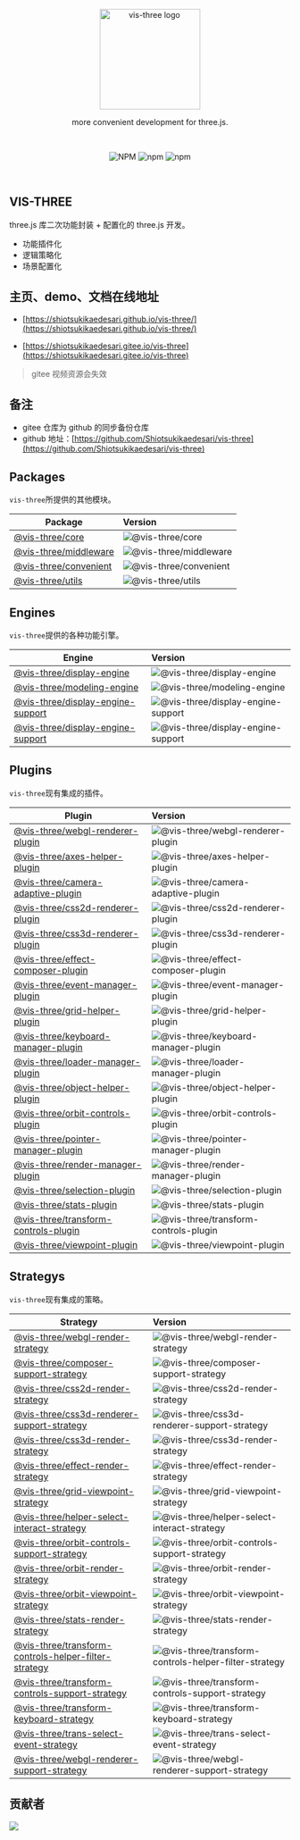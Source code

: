<p align="center">
  <a href="https://shiotsukikaedesari.gitee.io/vis-three/" target="_blank" rel="noopener noreferrer">
    <img width="180" src="https://shiotsukikaedesari.gitee.io/vis-three/docs/favicon.ico" alt="vis-three logo">
  </a>
  <p align="center">more convenient development for three.js.</p>
</p>
<br/>
<p align="center">
   <img alt="NPM" src="https://img.shields.io/npm/l/vis-three?color=blue">
  <img alt="npm" src="https://img.shields.io/npm/v/vis-three?color=light">
  <img alt="npm" src="https://img.shields.io/npm/dt/vis-three">
  <!-- <img src="https://img.shields.io/nycrc/Shiotsukikaedesari/vis-three?color=red&label=coverage" alt="coverage"> -->
</p>
<br/>

## VIS-THREE

three.js 库二次功能封装 + 配置化的 three.js 开发。

- 功能插件化
- 逻辑策略化
- 场景配置化

## 主页、demo、文档在线地址

- [https://shiotsukikaedesari.github.io/vis-three/](https://shiotsukikaedesari.github.io/vis-three/)

- [https://shiotsukikaedesari.gitee.io/vis-three](https://shiotsukikaedesari.gitee.io/vis-three)

> gitee 视频资源会失效

## 备注

- gitee 仓库为 github 的同步备份仓库
- github 地址：[https://github.com/Shiotsukikaedesari/vis-three](https://github.com/Shiotsukikaedesari/vis-three)

## Packages

`vis-three`所提供的其他模块。

| Package                                      | Version                                                                                    |
| -------------------------------------------- | :----------------------------------------------------------------------------------------- |
| [@vis-three/core](packages/core)             | ![@vis-three/core](https://img.shields.io/npm/v/@vis-three/core.svg?label=%20)             |
| [@vis-three/middleware](packages/middleware) | ![@vis-three/middleware](https://img.shields.io/npm/v/@vis-three/middleware.svg?label=%20) |
| [@vis-three/convenient](packages/convenient) | ![@vis-three/convenient](https://img.shields.io/npm/v/@vis-three/convenient?label=%20)     |
| [@vis-three/utils](packages/utils)           | ![@vis-three/utils](https://img.shields.io/npm/v/@vis-three/utils?label=%20)               |

## Engines

`vis-three`提供的各种功能引擎。

| Engine                                                                      | Version                                                                                                            |
| --------------------------------------------------------------------------- | :----------------------------------------------------------------------------------------------------------------- |
| [@vis-three/display-engine](packages/engine/DisplayEngine/)                 | ![@vis-three/display-engine](https://img.shields.io/npm/v/@vis-three/display-engine.svg?label=%20)                 |
| [@vis-three/modeling-engine](packages/engine/ModelingEngine/)               | ![@vis-three/modeling-engine](https://img.shields.io/npm/v/@vis-three/modeling-engine.svg?label=%20)               |
| [@vis-three/display-engine-support](packages/engine/DisplayEngineSupport/)  | ![@vis-three/display-engine-support](https://img.shields.io/npm/v/@vis-three/display-engine-support.svg?label=%20) |
| [@vis-three/display-engine-support](packages/engine/DisplayEngineSupporat/) | ![@vis-three/display-engine-support](https://img.shields.io/npm/v/@vis-three/display-engine-support.svg?label=%20) |

## Plugins

`vis-three`现有集成的插件。

| Plugin                                                                            | Version                                                                                                                  |
| --------------------------------------------------------------------------------- | :----------------------------------------------------------------------------------------------------------------------- |
| [@vis-three/webgl-renderer-plugin](packages/plugins/WebGLRendererPlugin/)         | ![@vis-three/webgl-renderer-plugin](https://img.shields.io/npm/v/@vis-three/webgl-renderer-plugin.svg?label=%20)         |
| [@vis-three/axes-helper-plugin](packages/plugins/AxesHelperPlugin/)               | ![@vis-three/axes-helper-plugin](https://img.shields.io/npm/v/@vis-three/axes-helper-plugin.svg?label=%20)               |
| [@vis-three/camera-adaptive-plugin](packages/plugins/CameraAdaptivePlugin/)       | ![@vis-three/camera-adaptive-plugin](https://img.shields.io/npm/v/@vis-three/camera-adaptive-plugin.svg?label=%20)       |
| [@vis-three/css2d-renderer-plugin](packages/plugins/CSS2DRendererPlugin/)         | ![@vis-three/css2d-renderer-plugin](https://img.shields.io/npm/v/@vis-three/css2d-renderer-plugin.svg?label=%20)         |
| [@vis-three/css3d-renderer-plugin](packages/plugins/CSS3DRendererPlugin/)         | ![@vis-three/css3d-renderer-plugin](https://img.shields.io/npm/v/@vis-three/css3d-renderer-plugin.svg?label=%20)         |
| [@vis-three/effect-composer-plugin](packages/plugins/EffectComposerPlugin/)       | ![@vis-three/effect-composer-plugin](https://img.shields.io/npm/v/@vis-three/effect-composer-plugin.svg?label=%20)       |
| [@vis-three/event-manager-plugin](packages/plugins/EventManagerPlugin/)           | ![@vis-three/event-manager-plugin](https://img.shields.io/npm/v/@vis-three/event-manager-plugin.svg?label=%20)           |
| [@vis-three/grid-helper-plugin](packages/plugins/GridHelperPlugin/)               | ![@vis-three/grid-helper-plugin](https://img.shields.io/npm/v/@vis-three/grid-helper-plugin.svg?label=%20)               |
| [@vis-three/keyboard-manager-plugin](packages/plugins/KeyboardManagerPlugin/)     | ![@vis-three/keyboard-manager-plugin](https://img.shields.io/npm/v/@vis-three/keyboard-manager-plugin.svg?label=%20)     |
| [@vis-three/loader-manager-plugin](packages/plugins/LoaderManagerPlugin/)         | ![@vis-three/loader-manager-plugin](https://img.shields.io/npm/v/@vis-three/loader-manager-plugin.svg?label=%20)         |
| [@vis-three/object-helper-plugin](packages/plugins/ObjectHelperPlugin/)           | ![@vis-three/object-helper-plugin](https://img.shields.io/npm/v/@vis-three/object-helper-plugin.svg?label=%20)           |
| [@vis-three/orbit-controls-plugin](packages/plugins/OrbitControlsPlugin/)         | ![@vis-three/orbit-controls-plugin](https://img.shields.io/npm/v/@vis-three/orbit-controls-plugin.svg?label=%20)         |
| [@vis-three/pointer-manager-plugin](packages/plugins/PointerManagerPlugin/)       | ![@vis-three/pointer-manager-plugin](https://img.shields.io/npm/v/@vis-three/pointer-manager-plugin.svg?label=%20)       |
| [@vis-three/render-manager-plugin](packages/plugins/RenderManagerPlugin/)         | ![@vis-three/render-manager-plugin](https://img.shields.io/npm/v/@vis-three/render-manager-plugin.svg?label=%20)         |
| [@vis-three/selection-plugin](packages/plugins/SelectionPlugin/)                  | ![@vis-three/selection-plugin](https://img.shields.io/npm/v/@vis-three/selection-plugin.svg?label=%20)                   |
| [@vis-three/stats-plugin](packages/plugins/StatsPlugin/)                          | ![@vis-three/stats-plugin](https://img.shields.io/npm/v/@vis-three/stats-plugin.svg?label=%20)                           |
| [@vis-three/transform-controls-plugin](packages/plugins/TransformControlsPlugin/) | ![@vis-three/transform-controls-plugin](https://img.shields.io/npm/v/@vis-three/transform-controls-plugin.svg?label=%20) |
| [@vis-three/viewpoint-plugin](packages/plugins/ViewpointPlugin/)                  | ![@vis-three/viewpoint-plugin](https://img.shields.io/npm/v/@vis-three/viewpoint-plugin.svg?label=%20)                   |

## Strategys

`vis-three`现有集成的策略。

| Strategy                                                                                                         | Version                                                                                                                                                  |
| ---------------------------------------------------------------------------------------------------------------- | :------------------------------------------------------------------------------------------------------------------------------------------------------- |
| [@vis-three/webgl-render-strategy](packages/strategy/WebGLRenderStrategy/)                                       | ![@vis-three/webgl-render-strategy](https://img.shields.io/npm/v/@vis-three/webgl-render-strategy.svg?label=%20)                                         |
| [@vis-three/composer-support-strategy](packages/strategy/ComposerSupportStrategy/)                               | ![@vis-three/composer-support-strategy](https://img.shields.io/npm/v/@vis-three/composer-support-strategy.svg?label=%20)                                 |
| [@vis-three/css2d-render-strategy](packages/strategy/CSS2DRenderStrategy/)                                       | ![@vis-three/css2d-render-strategy](https://img.shields.io/npm/v/@vis-three/css2d-render-strategy.svg?label=%20)                                         |
| [@vis-three/css3d-renderer-support-strategy](packages/strategy/CSS3DRendererSupportStrategy/)                    | ![@vis-three/css3d-renderer-support-strategy](https://img.shields.io/npm/v/@vis-three/css3d-renderer-support-strategy.svg?label=%20)                     |
| [@vis-three/css3d-render-strategy](packages/strategy/CSS3DRenderStrategy/)                                       | ![@vis-three/css3d-render-strategy](https://img.shields.io/npm/v/@vis-three/css3d-render-strategy.svg?label=%20)                                         |
| [@vis-three/effect-render-strategy](packages/strategy/EffectRenderStrategy/)                                     | ![@vis-three/effect-render-strategy](https://img.shields.io/npm/v/@vis-three/effect-render-strategy.svg?label=%20)                                       |
| [@vis-three/grid-viewpoint-strategy](packages/strategy/GridViewpointStrategy/)                                   | ![@vis-three/grid-viewpoint-strategy](https://img.shields.io/npm/v/@vis-three/grid-viewpoint-strategy.svg?label=%20)                                     |
| [@vis-three/helper-select-interact-strategy](packages/strategy/HelperSelectInteractStrategy/)                    | ![@vis-three/helper-select-interact-strategy](https://img.shields.io/npm/v/@vis-three/helper-select-interact-strategy.svg?label=%20)                     |
| [@vis-three/orbit-controls-support-strategy](packages/strategy/OrbitControlsSupportStrategy/)                    | ![@vis-three/orbit-controls-support-strategy](https://img.shields.io/npm/v/@vis-three/orbit-controls-support-strategy.svg?label=%20)                     |
| [@vis-three/orbit-render-strategy](packages/strategy/OrbitRenderStrategy/)                                       | ![@vis-three/orbit-render-strategy](https://img.shields.io/npm/v/@vis-three/orbit-render-strategy.svg?label=%20)                                         |
| [@vis-three/orbit-viewpoint-strategy](packages/strategy/OrbitViewpointStrategy/)                                 | ![@vis-three/orbit-viewpoint-strategy](https://img.shields.io/npm/v/@vis-three/orbit-viewpoint-strategy.svg?label=%20)                                   |
| [@vis-three/stats-render-strategy](packages/strategy/StatsRenderStrategy/)                                       | ![@vis-three/stats-render-strategy](https://img.shields.io/npm/v/@vis-three/stats-render-strategy.svg?label=%20)                                         |
| [@vis-three/transform-controls-helper-filter-strategy](packages/strategy/TransformControlsHelperFilterStrategy/) | ![@vis-three/transform-controls-helper-filter-strategy](https://img.shields.io/npm/v/@vis-three/transform-controls-helper-filter-strategy.svg?label=%20) |
| [@vis-three/transform-controls-support-strategy](packages/strategy/TransformControlsSupportStrategy/)            | ![@vis-three/transform-controls-support-strategy](https://img.shields.io/npm/v/@vis-three/transform-controls-support-strategy.svg?label=%20)             |
| [@vis-three/transform-keyboard-strategy](packages/strategy/TransformKeyboardStrategy/)                           | ![@vis-three/transform-keyboard-strategy](https://img.shields.io/npm/v/@vis-three/transform-keyboard-strategy.svg?label=%20)                             |
| [@vis-three/trans-select-event-strategy](packages/strategy/TransSelectEventStrategy/)                            | ![@vis-three/trans-select-event-strategy](https://img.shields.io/npm/v/@vis-three/trans-select-event-strategy.svg?label=%20)                             |
| [@vis-three/webgl-renderer-support-strategy](packages/strategy/WebGLRendererSupportStrategy/)                    | ![@vis-three/webgl-renderer-support-strategy](https://img.shields.io/npm/v/@vis-three/webgl-renderer-support-strategy.svg?label=%20)                     |

## 贡献者

<a href="https://github.com/Shiotsukikaedesari/vis-three/graphs/contributors">
  <img src="https://contrib.rocks/image?repo=Shiotsukikaedesari/vis-three" />
</a>
